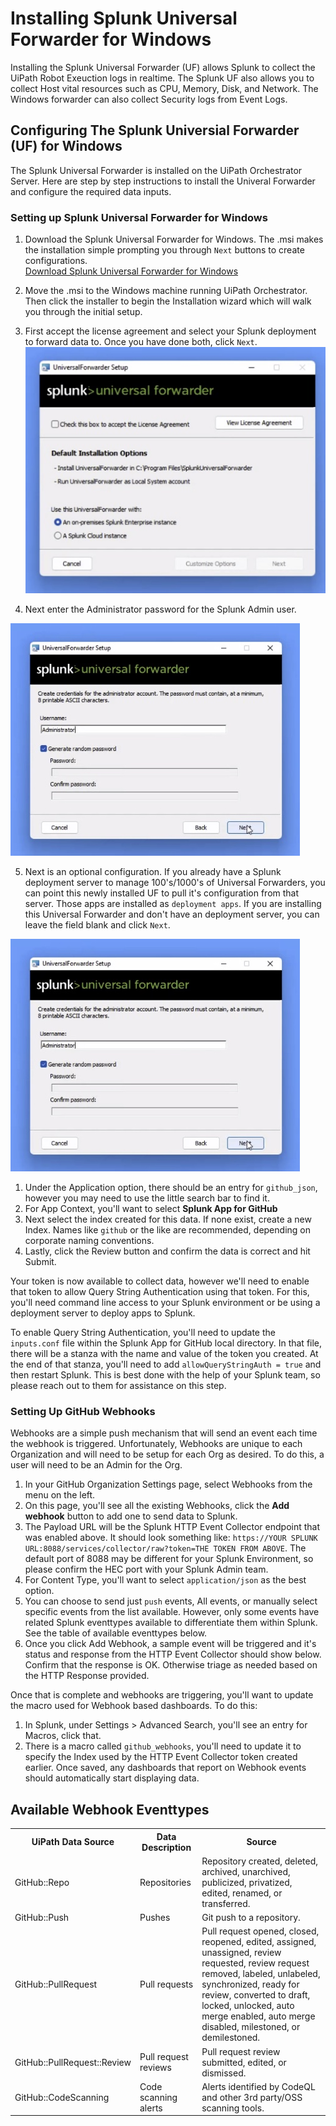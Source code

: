 
# Installing Splunk Universal Forwarder for Windows

Installing the Splunk Universal Forwarder (UF) allows Splunk to collect the UiPath Robot Exeuction logs in realtime.  The Splunk UF also allows you to collect Host vital resources such as CPU, Memory, Disk, and Network.  The Windows forwarder can also collect Security logs from Event Logs.


## Configuring The Splunk Universial Forwarder (UF) for Windows 

The Splunk Universal Forwarder is installed on the UiPath Orchestrator Server.  Here are step by step instructions to install the Univeral Forwarder and configure the required data inputs.

### Setting up Splunk Universal Forwarder for Windows

1. Download the Splunk Universal Forwarder for Windows.  The .msi makes the installation simple prompting you through `Next` buttons to create configurations.  
[Download Splunk Universal Forwarder for Windows](https://www.splunk.com/en_us/download/universal-forwarder.html)

2. Move the .msi to the Windows machine running UiPath Orchestrator.  Then click the installer to begin the Installation wizard which will walk you through the initial setup.

3. First accept the license agreement and select your Splunk deployment to forward data to.  Once you have done both, click `Next`.
![Accept License & forward data to Splunk Cloud or Enterprise](./images/uf_images/splunk_uf_1.jpg)

4. Next enter the Administrator password for the Splunk Admin user.

![Authentication for UF account](./images/uf_images/splunk_uf_2.jpg)

5. Next is an optional configuration.  If you already have a Splunk deployment server to manage 100's/1000's of Universal Forwarders, you can point this newly installed UF to pull it's configuration from that server.  Those apps are installed as `deployment apps`.  If you are installing this Universal Forwarder and don't have an deployment server, you can leave the field blank and click `Next`.

![Optional - Deployment Server Config](./images/uf_images/splunk_uf_2.jpg)

1. Under the Application option, there should be an entry for `github_json`, however you may need to use the little search bar to find it.
1. For App Context, you'll want to select **Splunk App for GitHub**</li>
1. Next select the index created for this data. If none exist, create a new Index. Names like `github` or the like are recommended, depending on corporate naming conventions.
1. Lastly, click the Review button and confirm the data is correct and hit Submit.

Your token is now available to collect data, however we'll need to enable that token to allow Query String Authentication using that token. For this, you'll need command line access to your Splunk environment or be using a deployment server to deploy apps to Splunk.

To enable Query String Authentication, you'll need to update the `inputs.conf` file within the Splunk App for GitHub local directory. In that file, there will be a stanza with the name and value of the token you created. At the end of that stanza, you'll need to add `allowQueryStringAuth = true` and then restart Splunk. This is best done with the help of your Splunk team, so please reach out to them for assistance on this step.

### Setting Up GitHub Webhooks

Webhooks are a simple push mechanism that will send an event each time the webhook is triggered. Unfortunately, Webhooks are unique to each Organization and will need to be setup for each Org as desired. To do this, a user will need to be an Admin for the Org.

1. In your GitHub Organization Settings page, select Webhooks from the menu on the left.
1. On this page, you'll see all the existing Webhooks, click the **Add webhook** button to add one to send data to Splunk.
1. The Payload URL will be the Splunk HTTP Event Collector endpoint that was enabled above. It should look something like: `https://YOUR SPLUNK URL:8088/services/collector/raw?token=THE TOKEN FROM ABOVE`. The default port of 8088 may be different for your Splunk Environment, so please confirm the HEC port with your Splunk Admin team.
1. For Content Type, you'll want to select `application/json` as the best option.
1. You can choose to send just `push` events, All events, or manually select specific events from the list available. However, only some events have related Splunk eventtypes available to differentiate them within Splunk. See the table of available eventtypes below.
1. Once you click Add Webhook, a sample event will be triggered and it's status and response from the HTTP Event Collector should show below. Confirm that the response is OK. Otherwise triage as needed based on the HTTP Response provided.

Once that is complete and webhooks are triggering, you'll want to update the macro used for Webhook based dashboards. To do this:
1. In Splunk, under Settings > Advanced Search, you'll see an entry for Macros, click that.
1. There is a macro called `github_webhooks`, you'll need to update it to specify the Index used by the HTTP Event Collector token created earlier. Once saved, any dashboards that report on Webhook events should automatically start displaying data.


## Available Webhook Eventtypes
<table>
<tr>
<th>UiPath Data Source</th>
<th>Data Description</th>
<th>Source</th>
</tr>
<tr>
<td>GitHub::Repo</td>
<td>Repositories</td>
<td>Repository created, deleted, archived, unarchived, publicized, privatized, edited, renamed, or transferred.</td>
</tr>
<tr>
<td>GitHub::Push</td>
<td>Pushes</td>
<td>Git push to a repository.</td>
</tr>
<tr>
<td>GitHub::PullRequest</td>
<td>Pull requests</td>
<td>Pull request opened, closed, reopened, edited, assigned, unassigned, review requested, review request removed, labeled, unlabeled, synchronized, ready for review, converted to draft, locked, unlocked, auto merge enabled, auto merge disabled, milestoned, or demilestoned.</td>
</tr>
<tr>
<td>GitHub::PullRequest::Review</td>
<td>Pull request reviews</td>
<td>Pull request review submitted, edited, or dismissed.</td>
</tr>
<tr>
<td>GitHub::CodeScanning</td>
<td>Code scanning alerts</td>
<td>Alerts identified by CodeQL and other 3rd party/OSS scanning tools.</td>
</tr>

</table>
